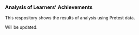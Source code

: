 ### Analysis of Learners' Achievements

This respository shows the results of analysis using Pretest data.


Will be updated.
